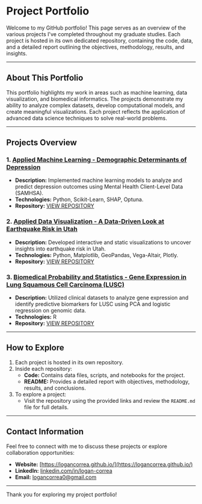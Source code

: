 # Project Portfolio

Welcome to my GitHub portfolio! This page serves as an overview of the various projects I've completed throughout my graduate studies. Each project is hosted in its own dedicated repository, containing the code, data, and a detailed report outlining the objectives, methodology, results, and insights.

---

## About This Portfolio

This portfolio highlights my work in areas such as machine learning, data visualization, and biomedical informatics. The projects demonstrate my ability to analyze complex datasets, develop computational models, and create meaningful visualizations. Each project reflects the application of advanced data science techniques to solve real-world problems.

---

## Projects Overview

### 1. [Applied Machine Learning - Demographic Determinants of Depression](https://github.com/logancorrea/Applied-Machine-Learning)
   - **Description:** Implemented machine learning models to analyze and predict depression outcomes using Mental Health Client-Level Data (SAMHSA).
   - **Technologies:** Python, Scikit-Learn, SHAP, Optuna.
   - **Repository:** [VIEW REPOSITORY](https://github.com/logancorrea/Applied-Machine-Learning)

### 2. [Applied Data Visualization - A Data-Driven Look at Earthquake Risk in Utah](https://github.com/logancorrea/Data-Visualization)
   - **Description:** Developed interactive and static visualizations to uncover insights into earthquake risk in Utah.
   - **Technologies:** Python, Matplotlib, GeoPandas, Vega-Altair, Plotly.
   - **Repository:** [VIEW REPOSITORY](https://github.com/logancorrea/Data-Visualization)

### 3. [Biomedical Probability and Statistics - Gene Expression in Lung Squamous Cell Carcinoma (LUSC)](https://github.com/logancorrea/Biomedical-Probability-and-Statistics)
   - **Description:** Utilized clinical datasets to analyze gene expression and identify predictive biomarkers for LUSC using PCA and logistic regression on genomic data.
   - **Technologies:** R
   - **Repository:** [VIEW REPOSITORY](https://github.com/logancorrea/Biomedical-Probability-and-Statistics)

---

## How to Explore

1. Each project is hosted in its own repository.
2. Inside each repository:
   - **Code:** Contains data files, scripts, and notebooks for the project.
   - **README:** Provides a detailed report with objectives, methodology, results, and conclusions.
3. To explore a project:
   - Visit the repository using the provided links and review the `README.md` file for full details.

---

## Contact Information

Feel free to connect with me to discuss these projects or explore collaboration opportunities:

- **Website:** [https://logancorrea.github.io/](https://logancorrea.github.io/)
- **LinkedIn:** [linkedin.com/in/logan-correa](https://www.linkedin.com/in/logan-correa/)
- **Email:** [logancorrea0@gmail.com](mailto:logancorrea0@gmail.com)

---

Thank you for exploring my project portfolio!
